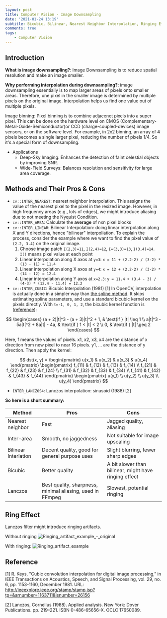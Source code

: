 ```yaml
---
layout: post
title: Computer Vision - Image Downsampling
date: '2021-01-24 13:19'
subtitle: Bicubic, Bilinear, Nearest Neighbor Interpolation, Ringing Effect
comments: true
tags:
    - Computer Vision
---
```


## Introduction

**What is image downsampling?**: Image Downsampling is to reduce spatial resolution and make an image smaller.

**Why performing interpolation during downsampling?**: image downsampling essentially is to map larger areas of pixels onto smaller areas. Therefore, one pixel in the smaller image is determined by multiple pixels on the original image. Interpolation helps us find one value out of multiple pixels.

Image binning: Pixel binning is to combine adjacenet pixels into a super pixel. This can be done on the hardware level on CMOS (Complementary-Metal-Oxide-Semiconductor)or CCD (charge-coupled-devices) image sensors, or on the software level. For example, in 2x2 binning, an array of 4 pixels becomes a single larger pixel, reducing the number of pixels 1/4. So it's a special form of downsampling.

- Applications
  - Deep-Sky Imaging: Enhances the detection of faint celestial objects by improving SNR.
  - Wide-Field Surveys: Balances resolution and sensitivity for large area coverage.

## Methods and Their Pros & Cons

- `cv::INTER_NEAREST`: nearest neighbor interpolation. This assigns the value of the nearest pixel to the pixel in the resized image. However, in high frequency areas (e.g., lots of edges), we might introduce aliasing due to not meeting the Nyquist Condition.
- `cv::INTER_AREA`: Calculate the **average** of nxn pixel blocks
- `cv::INTER_LINEAR`: Bilinear Interpolation: doing linear interpolation along X and Y directions, hence "bilinear" interpoliation. To explain the process, consider the example where we want to find the pixel value of `(2.2, 3.4)` on the original image.
    1. Choose image patch `I(2,3)=11`, `I(2,4)=12`, `I=(3,3)=13`, `I(3,4)=14`. `I()` means pixel value at each point
    2. Linear interpolation along X axos at `y=3`: `x = 11 + (2.2-2) / (3-2) * (13 - 11) = 11.4`
    3. Linear interpolation along X axos at `y=4`: `x = 12 + (2.2-2) / (3-2) * (14 - 12) = 12.4`
    4. Linear interpolation along Y axos at `x=2.3`: `y = 11.4 + (3.4 - 3) / (4-3) * (12.4 - 11.4) = 12.2`
- `cv::INTER_CUBIC`: Bicubic Interpolation (1981) [1] In OpenCV, interpolation is actually done in a simpler way than [the spline method](../2017/2017-01-26-interpolation.markdown). It skips estimating spline parameters, and use a standard bicubic kernel on the pixels directly. With `t=-1, 0, 1, 2`, the bicubic kernel function is ([reference](https://github.com/rootpine/Bicubic-interpolation/blob/master/bicubic.py)):

$$
\begin{cases}
(a + 2)|t|^3 - (a + 3)|t|^2 + 1, & \text{if } |t| \leq 1 \\
a|t|^3 - 5a|t|^2 + 8a|t| - 4a, & \text{if } 1 < |t| < 2 \\
0, & \text{if } |t| \geq 2
\end{cases}
$$

Here, f means the values of pixels. x1, x2, x3, x4 are the distance of x direction from new pixel to near 16 pixels. y1, ... are the distance of y direction. Then apply the kernel:

$$
dst(x, y) =
\begin{pmatrix}
u(x_1) & u(x_2) & u(x_3) & u(x_4)
\end{pmatrix}
\begin{pmatrix}
f_{11} & f_{12} & f_{13} & f_{14} \\
f_{21} & f_{22} & f_{23} & f_{24} \\
f_{31} & f_{32} & f_{33} & f_{34} \\
f_{41} & f_{42} & f_{43} & f_{44}
\end{pmatrix}
\begin{pmatrix}
u(y_1) \\
u(y_2) \\
u(y_3) \\
u(y_4)
\end{pmatrix}
$$

- `INTER_LANCZOS4`: Lanczos interpolation: sinusoid (1988) [2]

**So here is a short summary:**

| Method | Pros | Cons |
| ------ | ---- | ---- |
| Nearest neighbor | Fast | Jagged quality, aliasing |
| Inter-area | Smooth, no jaggedness | Not suitable for image upscaling |
| Bilinear Interlation | Decent quality, good for general purpose uses | Slight blurring, fewer sharp edges |
| Bicubic | Better quality | A bit slower than bilinear, might have ringing effect |
| Lanczos | Best quality, sharpness, minimal aliasing, used in FFmpeg| Slowest, potential ringing |

## Ring Effect

Lanczos filter might introduce ringing artifacts.

Without ringing
![Ringing_artifact_example_-_original](https://github.com/user-attachments/assets/0ea4ebc9-fac5-40db-9651-6d5b0bdedd54)

With ringing:
![Ringing_artifact_example](https://github.com/user-attachments/assets/c094954a-2511-48b4-9f6c-cd87031ffae6)

## Reference

[1] R. Keys, "Cubic convolution interpolation for digital image processing," in IEEE Transactions on Acoustics, Speech, and Signal Processing, vol. 29, no. 6, pp. 1153-1160, December 1981. URL: <http://ieeexplore.ieee.org/stamp/stamp.jsp?tp=&arnumber=1163711&isnumber=26156>

[2]  Lanczos, Cornelius (1988). Applied analysis. New York: Dover Publications. pp. 219–221. ISBN 0-486-65656-X. OCLC 17650089.
